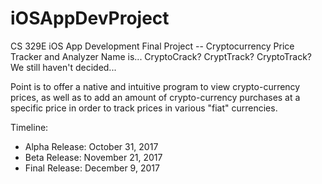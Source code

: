 # iOSAppDevProject
CS 329E iOS App Development Final Project -- Cryptocurrency Price Tracker and Analyzer
Name is... CryptoCrack? CryptTrack? CryptoTrack? We still haven't decided...

Point is to offer a native and intuitive program to view crypto-currency prices, as well as to add an amount of crypto-currency purchases at a specific price in order to track prices in various "fiat" currencies.

Timeline:
- Alpha Release: October 31, 2017
- Beta Release: November 21, 2017
- Final Release: December 9, 2017
